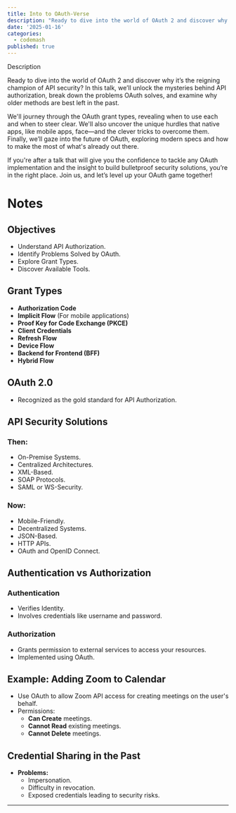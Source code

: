 ```yaml
---
title: Into to OAuth-Verse
description: "Ready to dive into the world of OAuth 2 and discover why it’s the reigning champion of API security? In this talk, we’ll unlock the mysteries behind API authorization, break down the problems OAuth solves, and examine why older methods are best left in the past. We'll journey through the OAuth grant types, revealing when to use each and when to steer clear. We'll also uncover the unique hurdles that native apps, like mobile apps, face—and the clever tricks to overcome them. Finally, we’ll gaze into the future of OAuth, exploring modern specs and how to make the most of what's already out there. If you're after a talk that will give you the confidence to tackle any OAuth implementation and the"
date: '2025-01-16'
categories:
  - codemash
published: true
---
```


Description

Ready to dive into the world of OAuth 2 and discover why it’s the reigning champion of API security? In this talk, we’ll unlock the mysteries behind API authorization, break down the problems OAuth solves, and examine why older methods are best left in the past.

We'll journey through the OAuth grant types, revealing when to use each and when to steer clear. We'll also uncover the unique hurdles that native apps, like mobile apps, face—and the clever tricks to overcome them. Finally, we’ll gaze into the future of OAuth, exploring modern specs and how to make the most of what's already out there.

If you're after a talk that will give you the confidence to tackle any OAuth implementation and the insight to build bulletproof security solutions, you’re in the right place. Join us, and let’s level up your OAuth game together!

# Notes

## Objectives

- Understand API Authorization.
- Identify Problems Solved by OAuth.
- Explore Grant Types.
- Discover Available Tools.

## Grant Types

- **Authorization Code**
- **Implicit Flow** (For mobile applications)
- **Proof Key for Code Exchange (PKCE)**
- **Client Credentials**
- **Refresh Flow**
- **Device Flow**
- **Backend for Frontend (BFF)**
- **Hybrid Flow**

## OAuth 2.0

- Recognized as the gold standard for API Authorization.

## API Security Solutions

### Then:

- On-Premise Systems.
- Centralized Architectures.
- XML-Based.
- SOAP Protocols.
- SAML or WS-Security.

### Now:

- Mobile-Friendly.
- Decentralized Systems.
- JSON-Based.
- HTTP APIs.
- OAuth and OpenID Connect.

## Authentication vs Authorization

### Authentication

- Verifies Identity.
- Involves credentials like username and password.

### Authorization

- Grants permission to external services to access your resources.
- Implemented using OAuth.

## Example: Adding Zoom to Calendar

- Use OAuth to allow Zoom API access for creating meetings on the user's behalf.
- Permissions:
  - **Can Create** meetings.
  - **Cannot Read** existing meetings.
  - **Cannot Delete** meetings.

## Credential Sharing in the Past

- **Problems:**
  - Impersonation.
  - Difficulty in revocation.
  - Exposed credentials leading to security risks.

---





